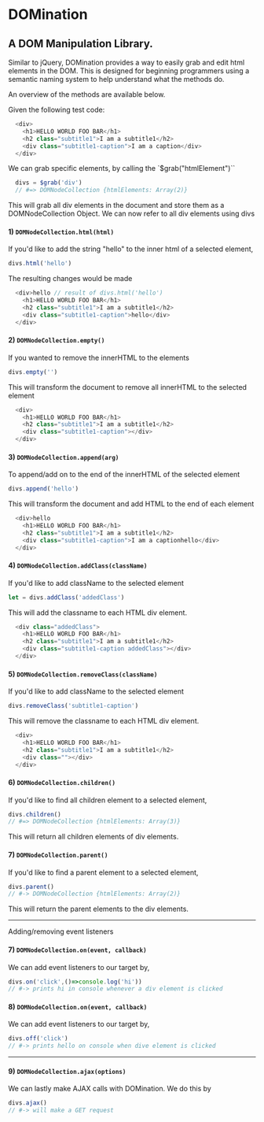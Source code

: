 # DOMination
## A DOM Manipulation Library.

Similar to jQuery, DOMination provides a way to easily grab and edit html elements in the DOM. This is designed for beginning programmers using a semantic naming system to help understand what the methods do.

An overview of the methods are available below.

Given the following test code:
```js
  <div>
    <h1>HELLO WORLD FOO BAR</h1>
    <h2 class="subtitle1">I am a subtitle1</h2>
    <div class="subtitle1-caption">I am a caption</div>
  </div>
```

We can grab specific elements, by calling the `$grab("htmlElement")``

```js
  divs = $grab('div')
  // #=> DOMNodeCollection {htmlElements: Array(2)}
```
This will grab all div elements in the document
and store them as a DOMNodeCollection Object.
We can now refer to all div elements using divs


#### 1) `DOMNodeCollection.html(html)`
If you'd like to add the string "hello" to the inner html of a selected element,
```js
divs.html('hello')
```
The resulting changes would be made
```js
  <div>hello // result of divs.html('hello')
    <h1>HELLO WORLD FOO BAR</h1>
    <h2 class="subtitle1">I am a subtitle1</h2>
    <div class="subtitle1-caption">hello</div>
  </div>
```


#### 2) `DOMNodeCollection.empty()`
If you wanted to remove the innerHTML to the elements
```js
divs.empty('')
```
This will transform the document to remove all innerHTML to the selected element
```js
  <div>
    <h1>HELLO WORLD FOO BAR</h1>
    <h2 class="subtitle1">I am a subtitle1</h2>
    <div class="subtitle1-caption"></div>
  </div>
```


#### 3) `DOMNodeCollection.append(arg)`
To append/add on to the end of the innerHTML of the selected element
```js
divs.append('hello')
```
This will transform the document and add HTML to the end of each element
```js
  <div>hello
    <h1>HELLO WORLD FOO BAR</h1>
    <h2 class="subtitle1">I am a subtitle1</h2>
    <div class="subtitle1-caption">I am a captionhello</div>
  </div>
```


#### 4) `DOMNodeCollection.addClass(className)`
If you'd like to add className to the selected element
```js
let = divs.addClass('addedClass')
```
This will add the classname to each HTML div element.
```js
  <div class="addedClass">
    <h1>HELLO WORLD FOO BAR</h1>
    <h2 class="subtitle1">I am a subtitle1</h2>
    <div class="subtitle1-caption addedClass"></div>
  </div>
```


#### 5) `DOMNodeCollection.removeClass(className)`
If you'd like to add className to the selected element
```js
divs.removeClass('subtitle1-caption')
```
This will remove the classname to each HTML div element.
```js
  <div>
    <h1>HELLO WORLD FOO BAR</h1>
    <h2 class="subtitle1">I am a subtitle1</h2>
    <div class=""></div>
  </div>
```


#### 6) `DOMNodeCollection.children()`
If you'd like to find all children element to a selected element,
```js
divs.children()
// #=> DOMNodeCollection {htmlElements: Array(3)}
```
This will return all children elements of div elements.

#### 7) `DOMNodeCollection.parent()`
If you'd like to find a parent element to a selected element,
```js
divs.parent()
// #-> DOMNodeCollection {htmlElements: Array(2)}
```
This will return the parent elements to the div elements.

---

Adding/removing event listeners

#### 7) `DOMNodeCollection.on(event, callback)`
We can add event listeners to our target by,
```js
divs.on('click',()=>console.log('hi'))
// #-> prints hi in console whenever a div element is clicked
```

#### 8) `DOMNodeCollection.on(event, callback)`
We can add event listeners to our target by,
```js
divs.off('click')
// #-> prints hello on console when dive element is clicked
```

---

#### 9) `DOMNodeCollection.ajax(options)`
We can lastly make AJAX calls with DOMination. We do this by
```js
divs.ajax()
// #-> will make a GET request
```































<!--  -->
